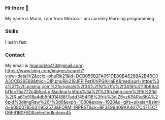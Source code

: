 ### Hi there 👋
My name is Mario, i am from México.
I am currenly learning programming
### Skills
I learn fast 
### Contact
My email is (mariorizo413@gmail.com)
https://www.bing.com/images/search?view=detailV2&ccid=phuRik21&id=DCB056B2FA051DE80BA628BA2B46C0A3CCB29E89&thid=OIP.phuRik219JFPiPet10VPGAHaEK&mediaurl=https%3a%2f%2fi.pinimg.com%2foriginals%2f34%2f16%2ffc%2f3416fc4113b69a0bf1cc75a772c4b5c4.gif&cdnurl=https%3a%2f%2fth.bing.com%2fth%2fid%2fR.a61b918a4db5f4914f88f7add7454f18%3frik%3diZ6yzKPARiu6KA%26pid%3dImgRaw%26r%3d0&exph=1080&expw=1920&q=gifs+pixelart&simid=608007850311952573&FORM=IRPRST&ck=BF3E99409AA4617C471EC7D6F61B0F8D&selectedIndex=45
